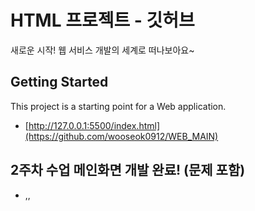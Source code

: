 # HTML 프로젝트 - 깃허브
새로운 시작! 웹 서비스 개발의 세계로 떠나보아요~
## Getting Started
This project is a starting point for a Web application.
- [http://127.0.0.1:5500/index.html](https://github.com/wooseok0912/WEB_MAIN)
## 2주차 수업 메인화면 개발 완료! (문제 포함)
- <html>,<head>,<title>,<body>,<script>,<div> 등 태그 실습
- 네비게이션바 메뉴, 이미지 삽입

## 3주차 수업 부트스트랩 적용 완료! (문제 제외)
- <a href>태그로 하이퍼링크 삽입
- 테이블로 표 삽입 <tr>:행 <th>:열,제목셀 <td>:데이터 셀

## 4주차 검색 창 구현하기!
- 메인 이미지를 반응형 이미지로 수정 class="img-fluid"
- js로 검색 창 버튼 기능 구현
- test.js 작성
- search.js 작성
연습문제 :
 현재 식별자 값은? search_btn
 같은 이름의 함수가 중첩하면 에러가 나는가? NO. 
 실행하는 경우 어떤 함수가 우선 순위가 높은가? 나중 함수가 이전 함수를 덮어쓴다. -> 나중 함수가 실행됨.
 


## 5주차 팝업창 생성하기!
- data_type.js 작성
- search.js 수정
- popup폴더 생성, 그 안에 popup.html 작성
- pop_up.js는 js폴더에 작성
- popup.js에 호버함수 추가. index.html의 로고 이미지 속성 수정

## 6주차 로그인 폼 구현하기!
- login폴더 생성. login.html작성.
- css폴더 생성. login.css파일 작성
- 이메일, 패스워드 name 속성 추가.
- 로그인 시 공백체크

## 9주차 입력필터링, 쿠키
- check_input함수로 입력값의 길이와 특수문자를 필터링.
- DOMPurify 라이브러리로 XSS방지

## 10주차 데이터 저장(쿠키, 세션)
- session.js 추가

## 11주차 암호화
- crypto.js 작성 및 login.html, index_login.html의 head에 연동
- token.js을 login.html, index_login.html의 head에 연동

## 12주차 회원가입
- module 기능으로 파일로딩
- session.js의 set, get, check와 cryto,token의 몇몇 함수 앞에 export 처리
- session.js에서 웹 세션을 객체로 저장하는 기능을 구현
- login.html을 복사하여 회원가입 페이지 join.html 만들기
- join.js 작성

## 13주차 프로필 화면 구현 및 지도 API활용
- index.login.html을 수정하여 개인 프로필 페이지 접근버튼 만들기
- login폴더에 profile.html파일 작성
- profile.html에 카카오 자바 맵 api를 추가
- js 폴더에 map.js 작성
- 주소를 성결대학교로 설정
- 지도타입 컨트롤, 줌 컨트롤, 지형정보 표시, 마커 표시, 키워드 검색 및 출력 구현
